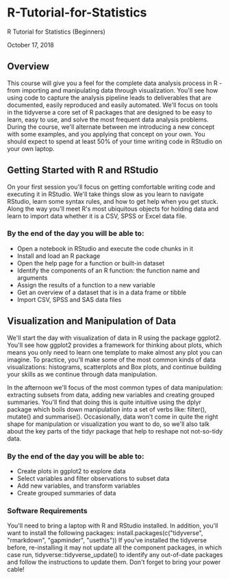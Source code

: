 # R-Tutorial-for-Statistics
R Tutorial for Statistics (Beginners)

October 17, 2018

## Overview
This course will give you a feel for the complete data analysis process in R - from importing and manipulating data through visualization. You'll see how using code to capture the analysis pipeline leads to deliverables that are documented, easily reproduced and easily automated.
We'll focus on tools in the tidyverse a core set of R packages that are designed to be easy to learn, easy to use, and solve the most frequent data analysis problems.
During the course, we'll alternate between me introducing a new concept with some examples, and you applying that concept on your own. You should expect to spend at least 50% of your time writing code in RStudio on your own laptop.

## Getting Started with R and RStudio
On your first session you'll focus on getting comfortable writing code and executing it in RStudio. We'll take things slow as you learn to navigate RStudio, learn some syntax rules, and how to get help when you get stuck. Along the way you'll meet R's most ubiquitous objects for holding data and learn to import data whether it is a CSV, SPSS or Excel data file.

### By the end of the day you will be able to:
* Open a notebook in RStudio and execute the code chunks in it
*	Install and load an R package
*	Open the help page for a function or built-in dataset
*	Identify the components of an R function: the function name and arguments
*	Assign the results of a function to a new variable
*	Get an overview of a dataset that is in a data frame or tibble
*	Import CSV, SPSS and SAS data files

## Visualization and Manipulation of Data
We'll start the day with visualization of data in R using the package ggplot2. You'll see how ggplot2 provides a framework for thinking about plots, which means you only need to learn one template to make almost any plot you can imagine. To practice, you'll make some of the most common kinds of data visualizations: histograms, scatterplots and Box plots, and continue building your skills as we continue through data manipulation.

In the afternoon we'll focus of the most common types of data manipulation: extracting subsets from data, adding new variables and creating grouped summaries. You'll find that doing this is quite intuitive using the dplyr package which boils down manipulation into a set of verbs like: filter(), mutate() and summarise(). Occasionally, data won't come in quite the right shape for manipulation or visualization you want to do, so we'll also talk about the key parts of the tidyr package that help to reshape not not-so-tidy data.

### By the end of the day you will be able to:
*	Create plots in ggplot2 to explore data
*	Select variables and filter observations to subset data
*	Add new variables, and transform variables
*	Create grouped summaries of data
### Software Requirements
You'll need to bring a laptop with R and RStudio installed. In addition, you'll want to install the following packages:
install.packages(c("tidyverse", "rmarkdown", "gapminder", "usethis"))
If you've installed the tidyverse before, re-installing it may not update all the component packages, in which case run,
tidyverse::tidyverse_update()
to identify any out-of-date packages and follow the instructions to update them.
Don't forget to bring your power cable!
